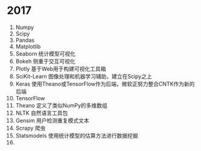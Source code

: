 # 2017
1. Numpy
2. Scipy
3. Pandas
4. Matplotlib
5. Seaborn
  统计模型可视化
6. Bokeh
  侧重于交互可视化   
7. Plotly
  基于Web用于构建可视化工具箱
8. SciKit-Learn
  图像处理和机器学习辅助，建立在Scipy之上
9. Keras
  使用Theano或TensorFlow作为后端，微软正努力整合CNTK作为新的后端
10. TensorFlow
11. Theano
  定义了类似NumPy的多维数组
12. NLTK
  自然语言工具包
13. Gensim
  用户检测重复模式文本
14. Scrapy
  爬虫
15. Statsmodels
  使用统计模型的估算方法进行数据挖掘
16. 